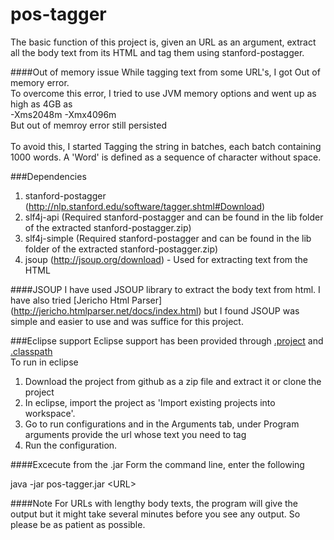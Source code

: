 # pos-tagger

The basic function of this project is, given an URL as an argument, extract all the body text from its HTML and tag them using stanford-postagger.

####Out of memory issue
While tagging text from some URL's, I got Out of memory error.<br/>
To overcome this error, I tried to use JVM memory options and went up as high as 4GB as <br/>
-Xms2048m -Xmx4096m<br/>
But out of memroy error still persisted<br/><br/>
To avoid this, I started Tagging the string in batches, each batch containing 1000 words.
A 'Word' is defined as a sequence of character without space.

###Dependencies
1. stanford-postagger (http://nlp.stanford.edu/software/tagger.shtml#Download)
2. slf4j-api (Required stanford-postagger and can be found in the lib folder of the extracted stanford-postagger.zip)
3. slf4j-simple (Required stanford-postagger and can be found in the lib folder of the extracted stanford-postagger.zip)
4. jsoup (http://jsoup.org/download) - Used for extracting text from the HTML

####JSOUP
I have used JSOUP library to extract the body text from html.
I have also tried [Jericho Html Parser] (http://jericho.htmlparser.net/docs/index.html) but I found JSOUP was simple and easier to use and was suffice for this project.

###Eclipse support
Eclipse support has been provided through [.project](.project) and [.classpath](.classpath)
<BR/>To run in eclipse<br/>
1. Download the project from github as a zip file and extract it or clone the project<br/>
2. In eclipse, import the project as 'Import existing projects into workspace'.<br/>
3. Go to run configurations and in the Arguments tab, under Program arguments provide the url whose text you need to tag<br/>
4. Run the configuration.<br/>

####Excecute from the .jar
Form the command line, enter the following <br/>

java -jar pos-tagger.jar \<URL\>

####Note
For URLs with lengthy body texts, the program will give the output but it might take several minutes before you see any output. So please be as patient as possible.

